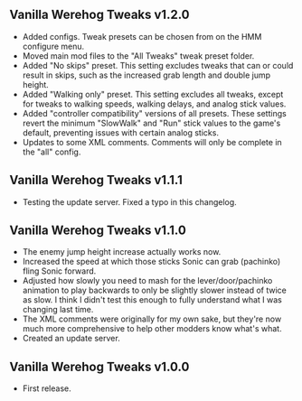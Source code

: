 ## Vanilla Werehog Tweaks v1.2.0
- Added configs. Tweak presets can be chosen from on the HMM configure menu.
- Moved main mod files to the "All Tweaks" tweak preset folder.
- Added "No skips" preset. This setting excludes tweaks that can or could result in skips, such as the increased grab length and double jump height.
- Added "Walking only" preset. This setting excludes all tweaks, except for tweaks to walking speeds, walking delays, and analog stick values.
- Added "controller compatibility" versions of all presets. These settings revert the minimum "SlowWalk" and "Run" stick values to the game's default, preventing issues with certain analog sticks.
- Updates to some XML comments. Comments will only be complete in the "all" config.

## Vanilla Werehog Tweaks v1.1.1
- Testing the update server. Fixed a typo in this changelog.

## Vanilla Werehog Tweaks v1.1.0
- The enemy jump height increase actually works now.
- Increased the speed at which those sticks Sonic can grab (pachinko) fling Sonic forward.
- Adjusted how slowly you need to mash for the lever/door/pachinko animation to play backwards to only be slightly slower instead of twice as slow. I think I didn't test this enough to fully understand what I was changing last time.
- The XML comments were originally for my own sake, but they're now much more comprehensive to help other modders know what's what.
- Created an update server.

## Vanilla Werehog Tweaks v1.0.0
- First release.
